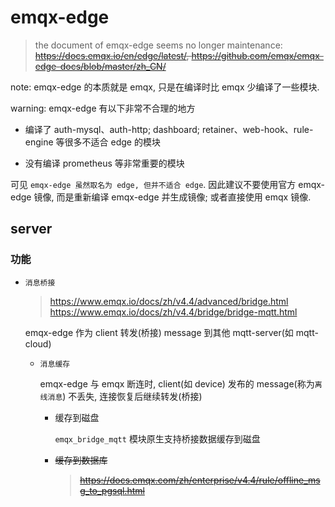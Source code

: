 # emqx-edge

> the document of emqx-edge seems no longer maintenance: <br/>
~~https://docs.emqx.io/en/edge/latest/, https://github.com/emqx/emqx-edge-docs/blob/master/zh_CN/~~

note: emqx-edge 的本质就是 emqx, 只是在编译时比 emqx 少编译了一些模块.

warning: emqx-edge 有以下非常不合理的地方

- 编译了 auth-mysql、auth-http; dashboard; retainer、web-hook、rule-engine 等很多不适合 edge 的模块

- 没有编译 prometheus 等非常重要的模块

可见 `emqx-edge 虽然取名为 edge, 但并不适合 edge`. 因此建议不要使用官方 emqx-edge 镜像, 而是重新编译 emqx-edge 并生成镜像; 或者直接使用 emqx 镜像.

## server

### 功能

- `消息桥接`

    > https://www.emqx.io/docs/zh/v4.4/advanced/bridge.html <br/>
    https://www.emqx.io/docs/zh/v4.4/bridge/bridge-mqtt.html

    emqx-edge 作为 client 转发(桥接) message 到其他 mqtt-server(如 mqtt-cloud)

    - `消息缓存`

        emqx-edge 与 emqx 断连时, client(如 device) 发布的 message(称为`离线消息`) 不丢失, 连接恢复后继续转发(桥接)

        - 缓存到磁盘

            `emqx_bridge_mqtt` 模块原生支持桥接数据缓存到磁盘

        <strike>

        - 缓存到数据库

            > https://docs.emqx.com/zh/enterprise/v4.4/rule/offline_msg_to_pgsql.html

        </strike>
